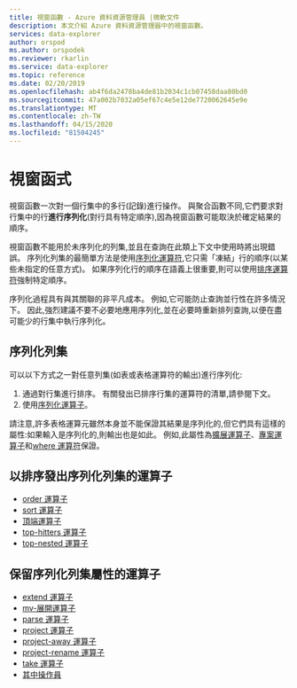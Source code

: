 ```yaml
---
title: 視窗函數 - Azure 資料資源管理員 |微軟文件
description: 本文介紹 Azure 資料資源管理器中的視窗函數。
services: data-explorer
author: orspod
ms.author: orspodek
ms.reviewer: rkarlin
ms.service: data-explorer
ms.topic: reference
ms.date: 02/20/2019
ms.openlocfilehash: ab4f6da2478ba4de81b2034c1cb07458daa80bd0
ms.sourcegitcommit: 47a002b7032a05ef67c4e5e12de7720062645e9e
ms.translationtype: MT
ms.contentlocale: zh-TW
ms.lasthandoff: 04/15/2020
ms.locfileid: "81504245"
---
```

# <a name="window-functions"></a>視窗函式

視窗函數一次對一個行集中的多行(記錄)進行操作。
與聚合函數不同,它們要求對行集中的行**進行序列化**(對行具有特定順序),因為視窗函數可能取決於確定結果的順序。

視窗函數不能用於未序列化的列集,並且在查詢在此類上下文中使用時將出現錯誤。 序列化列集的最簡單方法是使用[序列化運算符](./serializeoperator.md),它只需「凍結」行的順序(以某些未指定的任意方式)。
如果序列化行的順序在語義上很重要,則可以使用[排序運算符](./sortoperator.md)強制特定順序。

序列化過程具有與其關聯的非平凡成本。 例如,它可能防止查詢並行性在許多情況下。 因此,強烈建議不要不必要地應用序列化,並在必要時重新排列查詢,以便在盡可能少的行集中執行序列化。

## <a name="serialized-row-set"></a>序列化列集

可以以下方式之一對任意列集(如表或表格運算符的輸出)進行序列化:

1. 通過對行集進行排序。 有關發出已排序行集的運算符的清單,請參閱下文。
2. 使用[序列化運算子](./serializeoperator.md)。

請注意,許多表格運算元雖然本身並不能保證其結果是序列化的,但它們具有這樣的屬性:如果輸入是序列化的,則輸出也是如此。 例如,此屬性為[擴展運算子](./extendoperator.md)、[專案運算子](./projectoperator.md)和[where 運算符](./whereoperator.md)保證。

## <a name="operators-that-emit-serialized-row-sets-by-sorting"></a>以排序發出序列化列集的運算子

* [order 運算子](./orderoperator.md)
* [sort 運算子](./sortoperator.md)
* [頂端運算子](./topoperator.md)
* [top-hitters 運算子](./tophittersoperator.md)
* [top-nested 運算子](./topnestedoperator.md)

## <a name="operators-that-preserve-the-serialized-row-set-property"></a>保留序列化列集屬性的運算子

* [extend 運算子](./extendoperator.md)
* [mv-展開運算子](./mvexpandoperator.md)
* [parse 運算子](./parseoperator.md)
* [project 運算子](./projectoperator.md)
* [project-away 運算子](./projectawayoperator.md)
* [project-rename 運算子](./projectrenameoperator.md)
* [take 運算子](./takeoperator.md)
* [其中操作員](./whereoperator.md)